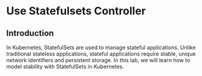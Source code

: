 # Use Statefulsets Controller

## Introduction

In Kubernetes, StatefulSets are used to manage stateful applications. Unlike traditional stateless applications, stateful applications require stable, unique network identifiers and persistent storage. In this lab, we will learn how to model stability with StatefulSets in Kubernetes.
